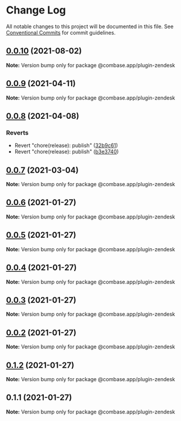 # Change Log

All notable changes to this project will be documented in this file.
See [Conventional Commits](https://conventionalcommits.org) for commit guidelines.

## [0.0.10](https://github.com/GetStream/combase-webhooks/compare/@combase.app/plugin-zendesk@0.0.9...@combase.app/plugin-zendesk@0.0.10) (2021-08-02)

**Note:** Version bump only for package @combase.app/plugin-zendesk





## [0.0.9](https://github.com/GetStream/combase-plugins/compare/@combase.app/plugin-zendesk@0.0.8...@combase.app/plugin-zendesk@0.0.9) (2021-04-11)

**Note:** Version bump only for package @combase.app/plugin-zendesk





## [0.0.8](https://github.com/GetStream/combase-plugins/compare/@combase.app/plugin-zendesk@0.0.8...@combase.app/plugin-zendesk@0.0.8) (2021-04-08)


### Reverts

* Revert "chore(release): publish" ([32b9c61](https://github.com/GetStream/combase-plugins/commit/32b9c6198fb5b69d7b94db85482b92425e1526a4))
* Revert "chore(release): publish" ([b3e3740](https://github.com/GetStream/combase-plugins/commit/b3e374042aeae46cecdd9c97bfed0f0e784dfa0b))





## [0.0.7](https://github.com/GetStream/combase-plugins/compare/@combase.app/plugin-zendesk@0.0.6...@combase.app/plugin-zendesk@0.0.7) (2021-03-04)

**Note:** Version bump only for package @combase.app/plugin-zendesk





## [0.0.6](https://github.com/GetStream/combase-plugins/compare/@combase.app/plugin-zendesk@0.0.5...@combase.app/plugin-zendesk@0.0.6) (2021-01-27)

**Note:** Version bump only for package @combase.app/plugin-zendesk





## [0.0.5](https://github.com/GetStream/combase-plugins/compare/@combase.app/plugin-zendesk@0.0.4...@combase.app/plugin-zendesk@0.0.5) (2021-01-27)

**Note:** Version bump only for package @combase.app/plugin-zendesk





## [0.0.4](https://github.com/GetStream/combase-plugins/compare/@combase.app/plugin-zendesk@0.0.3...@combase.app/plugin-zendesk@0.0.4) (2021-01-27)

**Note:** Version bump only for package @combase.app/plugin-zendesk





## [0.0.3](https://github.com/GetStream/combase-plugins/compare/@combase.app/plugin-zendesk@0.0.2...@combase.app/plugin-zendesk@0.0.3) (2021-01-27)

**Note:** Version bump only for package @combase.app/plugin-zendesk





## [0.0.2](https://github.com/GetStream/combase-plugins/compare/@combase.app/plugin-zendesk@0.1.2...@combase.app/plugin-zendesk@0.0.2) (2021-01-27)

**Note:** Version bump only for package @combase.app/plugin-zendesk





## [0.1.2](https://github.com/GetStream/combase-plugins/compare/@combase.app/plugin-zendesk@0.1.1...@combase.app/plugin-zendesk@0.1.2) (2021-01-27)

**Note:** Version bump only for package @combase.app/plugin-zendesk





## 0.1.1 (2021-01-27)

**Note:** Version bump only for package @combase.app/plugin-zendesk
